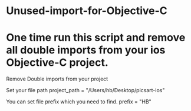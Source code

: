 # Unused-import-for-Objective-C

# One time run this script and remove all double imports from your ios Objective-C project.

Remove Double imports from your project

Set your file path
project_path = "/Users/hb/Desktop/picsart-ios"

You can set file prefix which you need to find.
prefix = "HB"

